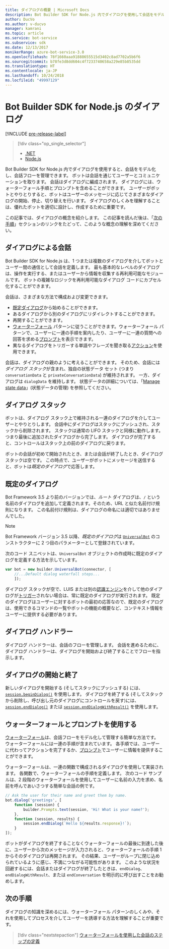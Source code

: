 ```yaml
---
title: ダイアログの概要 | Microsoft Docs
description: Bot Builder SDK for Node.js 内でダイアログを使用して会話をモデル化し、会話フローを管理する方法を学習します。
author: DucVo
ms.author: v-ducvo
manager: kamrani
ms.topic: article
ms.service: bot-service
ms.subservice: sdk
ms.date: 12/13/2017
monikerRange: azure-bot-service-3.0
ms.openlocfilehash: 78f1660aaa91888655515d3402c8ad7702a5b6f6
ms.sourcegitcommit: b78fe3d8dd604c4f7233740658a229e85b8535dd
ms.translationtype: HT
ms.contentlocale: ja-JP
ms.lasthandoff: 10/24/2018
ms.locfileid: "49997129"
---
```

# <a name="dialogs-in-the-bot-builder-sdk-for-nodejs"></a>Bot Builder SDK for Node.js のダイアログ

[!INCLUDE [pre-release-label](../includes/pre-release-label-v3.md)]

> [!div class="op_single_selector"]
> - [.NET](../dotnet/bot-builder-dotnet-dialogs.md)
> - [Node.js](../nodejs/bot-builder-nodejs-dialog-overview.md)

Bot Builder SDK for Node.js 内でダイアログを使用すると、会話をモデル化し、会話フローを管理できます。 ボットは会話を通じてユーザーとコミュニケーションを取ります。 会話はダイアログに編成されます。 ダイアログには、ウォーターフォール手順とプロンプトを含めることができます。 ユーザーがボットとやりとりすると、ボットはユーザーのメッセージに応じてさまざまなダイアログの開始、停止、切り替えを行います。 ダイアログのしくみを理解することは、優れたボットを適切に設計し、作成するために重要です。 

この記事では、ダイアログの概念を紹介します。 この記事を読んだ後は、「[次の手順](#next-steps)」セクションのリンクをたどって、このような概念の理解を深めてください。

## <a name="conversations-through-dialogs"></a>ダイアログによる会話

Bot Builder SDK for Node.js は、1 つまたは複数のダイアログを介してボットとユーザー間の通信として会話を定義します。 最も基本的なレベルのダイアログは、操作を実行する、またはユーザーから情報を収集する再利用可能なモジュールです。 ボットの複雑なロジックを再利用可能なダイアログ コードにカプセル化することができます。

会話は、さまざまな方法で構成および変更できます。

- [既定ダイアログ](#default-dialog)から始めることができます。
- あるダイアログから別のダイアログにリダイレクトすることができます。
- 再開することができます。
- [ウォーターフォール](bot-builder-nodejs-dialog-waterfall.md) パターンに従うことができます。ウォーターフォール パターンで、ユーザーに一連の手順を案内したり、ユーザーに一連の質問への回答を求める[プロンプト](bot-builder-nodejs-dialog-prompt.md)を表示できます。
- 異なるダイアログをトリガーする単語やフレーズを聞き取る[アクション](bot-builder-nodejs-dialog-actions.md)を使用できます。 

会話は、ダイアログの親のように考えることができます。 そのため、会話には*ダイアログ スタック*が含まれ、独自の状態データ セット (つまり `conversationData` と `privateConversationData`) が維持されます。 一方、ダイアログは `dialogData` を維持します。 状態データの詳細については、「[Manage state data](bot-builder-nodejs-state.md)」(状態データの管理) を参照してください。

## <a name="dialog-stack"></a>ダイアログ スタック

ボットは、ダイアログ スタック上で維持される一連のダイアログを介してユーザーとやりとりします。 会話中にダイアログはスタックにプッシュされ、スタックから削除されます。 スタックは通常の LIFO スタックと同様に動作します。つまり最後に追加されたダイアログから完了します。 ダイアログが完了すると、コントロールはスタック上の前のダイアログに戻ります。

ボットの会話が初めて開始されたとき、または会話が終了したとき、ダイアログ スタックは空です。 この時点で、ユーザーがボットにメッセージを送信すると、ボットは*既定のダイアログ*で応答します。

## <a name="default-dialog"></a>既定のダイアログ

Bot Framework 3.5 より前のバージョンでは、*ルート* ダイアログは、`/` という名前のダイアログを追加して定義されます。そのため、URL と似た名前付け規則になります。 この名前付け規則は、ダイアログの命名には適切ではありませんでした。 

> [!NOTE]
> Bot Framework バージョン 3.5 以降、*既定のダイアログ*は [`UniversalBot`](https://docs.botframework.com/en-us/node/builder/chat-reference/classes/_botbuilder_d_.universalbot.html#constructor) のコンストラクターに 2 つ目のパラメーターとして登録されています。  

次のコード スニペットは、`UniversalBot` オブジェクトの作成時に既定のダイアログを定義する方法を示しています。

```javascript
var bot = new builder.UniversalBot(connector, [
    //...Default dialog waterfall steps...
    ]);
```

ダイアログ スタックが空で、LUIS または別の[認識エンジン](bot-builder-nodejs-recognize-intent-messages.md)を介して他のダイアログが[トリガー](bot-builder-nodejs-dialog-actions.md)されない場合は、常に既定のダイアログが実行されます。 既定のダイアログはユーザーに対するボットの最初の応答なので、既定のダイアログは、使用できるコマンドの一覧やボットの機能の概要など、コンテキスト情報をユーザーに提供する必要があります。

## <a name="dialog-handlers"></a>ダイアログ ハンドラー

ダイアログ ハンドラーは、会話のフローを管理します。 会話を進めるために、ダイアログ ハンドラーは、ダイアログを開始および終了することでフローを指示します。 

## <a name="starting-and-ending-dialogs"></a>ダイアログの開始と終了

新しいダイアログを開始する (そしてスタックにプッシュする) には、[`session.beginDialog()`](http://docs.botframework.com/en-us/node/builder/chat-reference/classes/_botbuilder_d_.session#begindialog) を使用します。 ダイアログを終了する (そしてスタックから削除し、呼び出し元のダイアログにコントロールを戻す)には、[`session.endDialog()`](http://docs.botframework.com/en-us/node/builder/chat-reference/classes/_botbuilder_d_.session#enddialog) または [`session.endDialogWithResult()`](http://docs.botframework.com/en-us/node/builder/chat-reference/classes/_botbuilder_d_.session#enddialogwithresult) を使用します。 

## <a name="using-waterfalls-and-prompts"></a>ウォーターフォールとプロンプトを使用する

[ウォーターフォール](bot-builder-nodejs-dialog-waterfall.md)は、会話フローをモデル化して管理する簡単な方法です。 ウォーターフォールには一連の手順が含まれています。 各手順では、ユーザーに代わってアクションを完了するか、[プロンプト](bot-builder-nodejs-dialog-prompt.md)でユーザーに情報を提供することができます。

ウォーターフォールは、一連の関数で構成されるダイアログを使用して実装されます。 各関数で、ウォーターフォールの手順を定義します。 次のコード サンプルは、2 段階のウォーターフォールを使用してユーザーに名前の入力を求め、名前を呼んであいさつする簡単な会話の例です。

```javascript
// Ask the user for their name and greet them by name.
bot.dialog('greetings', [
    function (session) {
        builder.Prompts.text(session, 'Hi! What is your name?');
    },
    function (session, results) {
        session.endDialog(`Hello ${results.response}!`);
    }
]);
```

ボットがダイアログを終了することなくウォーターフォールの最後に到達した後に、ユーザーから次のメッセージが入力されると、ウォーターフォールの手順 1 からそのダイアログは再開されます。 その結果、ユーザーがループに閉じ込められているように感じ、不満につながる可能性があります。 このような状況を回避するには、会話またはダイアログが終了したときは、`endDialog`、`endDialogWithResult`、または `endConversation` を明示的に呼び出すことをお勧めします。

## <a name="next-steps"></a>次の手順

ダイアログの知識を深めるには、ウォーターフォール パターンのしくみや、それを使用してプロセスを介してユーザーを誘導する方法を理解することが重要です。

> [!div class="nextstepaction"]
> [ウォーターフォールを使用した会話のステップの定義](bot-builder-nodejs-dialog-waterfall.md)
